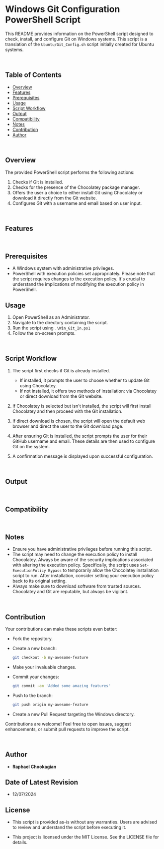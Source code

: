 # Windows Git Configuration PowerShell Script

This README provides information on the PowerShell script designed to check, install, and configure Git on Windows systems. This script is a translation of the `Ubuntu/Git_Config.sh` script initially created for Ubuntu systems.

<br>

## **Table of Contents**

- [Overview](#overview)
- [Features](#features)
- [Prerequisites](#prerequisites)
- [Usage](#usage)
- [Script Workflow](#script-workflow)
- [Output](#output)
- [Compatibility](#compatibility)
- [Notes](#notes)
- [Contribution](#contribution)
- [Author](#author)

<br>

## **Overview**

The provided PowerShell script performs the following actions:

1. Checks if Git is installed.
2. Checks for the presence of the Chocolatey package manager.
3. Offers the user a choice to either install Git using Chocolatey or download it directly from the Git website.
4. Configures Git with a username and email based on user input.

<br>

## **Features**


<br>

## **Prerequisites**

- A Windows system with administrative privileges.
- PowerShell with execution policies set appropriately. Please note that the script requires changes to the execution policy. It's crucial to understand the implications of modifying the execution policy in PowerShell.

## **Usage**

1. Open PowerShell as an Administrator.
2. Navigate to the directory containing the script.
3. Run the script using `.\Win_Git_In.ps1`
4. Follow the on-screen prompts.

<br>

## **Script Workflow**

1. The script first checks if Git is already installed.
    - If installed, it prompts the user to choose whether to update Git using Chocolatey.
    - If not installed, it offers two methods of installation: via Chocolatey or direct download from the Git website.

2. If Chocolatey is selected but isn't installed, the script will first install Chocolatey and then proceed with the Git installation.

3. If direct download is chosen, the script will open the default web browser and direct the user to the Git download page.

4. After ensuring Git is installed, the script prompts the user for their GitHub username and email. These details are then used to configure Git on the system.

5. A confirmation message is displayed upon successful configuration.


<br>

## **Output**



<br>

## **Compatibility**



<br>

## **Notes**

- Ensure you have administrative privileges before running this script.
- The script may need to change the execution policy to install Chocolatey. Always be aware of the security implications associated with altering the execution policy. Specifically, the script uses `Set-ExecutionPolicy Bypass` to temporarily allow the Chocolatey installation script to run. After installation, consider setting your execution policy back to its original setting.
- Always make sure to download software from trusted sources. Chocolatey and Git are reputable, but always be vigilant.

<br>

## **Contribution**

Your contributions can make these scripts even better:

- Fork the repository.
- Create a new branch:

  ```bash
  git checkout -b my-awesome-feature
  ```

- Make your invaluable changes.
- Commit your changes:

  ```bash
  git commit -am 'Added some amazing features'
  ```

- Push to the branch:

  ```bash
  git push origin my-awesome-feature
  ```

- Create a new Pull Request targeting the Windows directory.

Contributions are welcome! Feel free to open issues, suggest enhancements, or submit pull requests to improve the script.

<br>

## **Author**

- **Raphael Chookagian**

## **Date of Latest Revision**

- 12/07/2024

## **License**

- This script is provided as-is without any warranties. Users are advised to review and understand the script before executing it.

- This project is licensed under the MIT License. See the LICENSE file for details.
